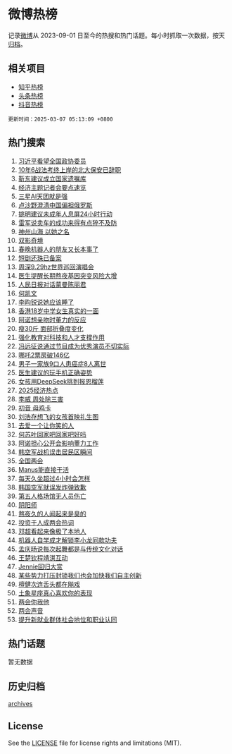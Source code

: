 # 微博热榜

记录[微博](https://www.weibo.com)从 2023-09-01 日至今的热搜和热门话题。每小时抓取一次数据，按天[归档](archives)。

## 相关项目

- [知乎热榜](https://github.com/hotarchive/zhihu)
- [头条热榜](https://github.com/hotarchive/toutiao)
- [抖音热榜](https://github.com/hotarchive/douyin)


`更新时间：2025-03-07 05:13:09 +0800`

## 热门搜索

1. [习近平看望全国政协委员](https://m.weibo.cn/search?containerid=100103type%3D1%26t%3D10%26q%3D%23%E4%B9%A0%E8%BF%91%E5%B9%B3%E7%9C%8B%E6%9C%9B%E5%85%A8%E5%9B%BD%E6%94%BF%E5%8D%8F%E5%A7%94%E5%91%98%23&stream_entry_id=51&isnewpage=1&extparam=seat%3D1%26q%3D%2523%25E4%25B9%25A0%25E8%25BF%2591%25E5%25B9%25B3%25E7%259C%258B%25E6%259C%259B%25E5%2585%25A8%25E5%259B%25BD%25E6%2594%25BF%25E5%258D%258F%25E5%25A7%2594%25E5%2591%2598%2523%26cate%3D10103%26pos%3D0%26filter_type%3Drealtimehot%26stream_entry_id%3D51%26c_type%3D51%26dgr%3D0%26display_time%3D1741295588%26pre_seqid%3D17412955883840328355141)
1. [10年6战法考终上岸的北大保安已辞职](https://m.weibo.cn/search?containerid=100103type%3D1%26t%3D10%26q%3D%2310%E5%B9%B46%E6%88%98%E6%B3%95%E8%80%83%E7%BB%88%E4%B8%8A%E5%B2%B8%E7%9A%84%E5%8C%97%E5%A4%A7%E4%BF%9D%E5%AE%89%E5%B7%B2%E8%BE%9E%E8%81%8C%23&stream_entry_id=31&isnewpage=1&extparam=seat%3D1%26q%3D%252310%25E5%25B9%25B46%25E6%2588%2598%25E6%25B3%2595%25E8%2580%2583%25E7%25BB%2588%25E4%25B8%258A%25E5%25B2%25B8%25E7%259A%2584%25E5%258C%2597%25E5%25A4%25A7%25E4%25BF%259D%25E5%25AE%2589%25E5%25B7%25B2%25E8%25BE%259E%25E8%2581%258C%2523%26dgr%3D0%26filter_type%3Drealtimehot%26c_type%3D31%26realpos%3D1%26band_rank%3D1%26cate%3D5001%26flag%3D0%26stream_entry_id%3D31%26lcate%3D5001%26pos%3D0%26display_time%3D1741295588%26pre_seqid%3D17412955883840328355141)
1. [靳东建议成立国家遗嘱库](https://m.weibo.cn/search?containerid=100103type%3D1%26t%3D10%26q%3D%23%E9%9D%B3%E4%B8%9C%E5%BB%BA%E8%AE%AE%E6%88%90%E7%AB%8B%E5%9B%BD%E5%AE%B6%E9%81%97%E5%98%B1%E5%BA%93%23&stream_entry_id=31&isnewpage=1&extparam=seat%3D1%26q%3D%2523%25E9%259D%25B3%25E4%25B8%259C%25E5%25BB%25BA%25E8%25AE%25AE%25E6%2588%2590%25E7%25AB%258B%25E5%259B%25BD%25E5%25AE%25B6%25E9%2581%2597%25E5%2598%25B1%25E5%25BA%2593%2523%26dgr%3D0%26filter_type%3Drealtimehot%26c_type%3D31%26realpos%3D2%26band_rank%3D2%26cate%3D5001%26flag%3D0%26stream_entry_id%3D31%26lcate%3D5001%26pos%3D1%26display_time%3D1741295588%26pre_seqid%3D17412955883840328355141)
1. [经济主题记者会要点速览](https://m.weibo.cn/search?containerid=100103type%3D1%26t%3D10%26q%3D%23%E7%BB%8F%E6%B5%8E%E4%B8%BB%E9%A2%98%E8%AE%B0%E8%80%85%E4%BC%9A%E8%A6%81%E7%82%B9%E9%80%9F%E8%A7%88%23&stream_entry_id=31&isnewpage=1&extparam=seat%3D1%26q%3D%2523%25E7%25BB%258F%25E6%25B5%258E%25E4%25B8%25BB%25E9%25A2%2598%25E8%25AE%25B0%25E8%2580%2585%25E4%25BC%259A%25E8%25A6%2581%25E7%2582%25B9%25E9%2580%259F%25E8%25A7%2588%2523%26dgr%3D0%26filter_type%3Drealtimehot%26c_type%3D31%26realpos%3D3%26band_rank%3D3%26cate%3D5001%26flag%3D0%26stream_entry_id%3D31%26lcate%3D5001%26pos%3D2%26display_time%3D1741295588%26pre_seqid%3D17412955883840328355141)
1. [三星AI天团就是强](https://m.weibo.cn/search?containerid=100103type%3D1%26t%3D10%26q%3D%23%E4%B8%89%E6%98%9FAI%E5%A4%A9%E5%9B%A2%E5%B0%B1%E6%98%AF%E5%BC%BA%23&stream_entry_id=31&isnewpage=1&extparam=seat%3D1%26q%3D%2523%25E4%25B8%2589%25E6%2598%259FAI%25E5%25A4%25A9%25E5%259B%25A2%25E5%25B0%25B1%25E6%2598%25AF%25E5%25BC%25BA%2523%26dgr%3D0%26filter_type%3Drealtimehot%26topic_ad%3D1%26c_type%3D31%26band_rank%3D4%26cate%3D5001%26adid%3D278500%26is_ad_pos%3D1%26stream_entry_id%3D31%26lcate%3D5001%26pos%3D3%26display_time%3D1741295588%26pre_seqid%3D17412955883840328355141)
1. [卢沙野澄清中国偏袒俄罗斯](https://m.weibo.cn/search?containerid=100103type%3D1%26t%3D10%26q%3D%23%E5%8D%A2%E6%B2%99%E9%87%8E%E6%BE%84%E6%B8%85%E4%B8%AD%E5%9B%BD%E5%81%8F%E8%A2%92%E4%BF%84%E7%BD%97%E6%96%AF%23&stream_entry_id=31&isnewpage=1&extparam=seat%3D1%26q%3D%2523%25E5%258D%25A2%25E6%25B2%2599%25E9%2587%258E%25E6%25BE%2584%25E6%25B8%2585%25E4%25B8%25AD%25E5%259B%25BD%25E5%2581%258F%25E8%25A2%2592%25E4%25BF%2584%25E7%25BD%2597%25E6%2596%25AF%2523%26dgr%3D0%26filter_type%3Drealtimehot%26c_type%3D31%26realpos%3D4%26band_rank%3D4%26cate%3D5001%26flag%3D0%26stream_entry_id%3D31%26lcate%3D5001%26pos%3D4%26display_time%3D1741295588%26pre_seqid%3D17412955883840328355141)
1. [姚明建议未成年人息屏24小时行动](https://m.weibo.cn/search?containerid=100103type%3D1%26t%3D10%26q%3D%23%E5%A7%9A%E6%98%8E%E5%BB%BA%E8%AE%AE%E6%9C%AA%E6%88%90%E5%B9%B4%E4%BA%BA%E6%81%AF%E5%B1%8F24%E5%B0%8F%E6%97%B6%E8%A1%8C%E5%8A%A8%23&stream_entry_id=31&isnewpage=1&extparam=seat%3D1%26q%3D%2523%25E5%25A7%259A%25E6%2598%258E%25E5%25BB%25BA%25E8%25AE%25AE%25E6%259C%25AA%25E6%2588%2590%25E5%25B9%25B4%25E4%25BA%25BA%25E6%2581%25AF%25E5%25B1%258F24%25E5%25B0%258F%25E6%2597%25B6%25E8%25A1%258C%25E5%258A%25A8%2523%26dgr%3D0%26filter_type%3Drealtimehot%26c_type%3D31%26realpos%3D5%26band_rank%3D5%26cate%3D5001%26flag%3D0%26stream_entry_id%3D31%26lcate%3D5001%26pos%3D5%26display_time%3D1741295588%26pre_seqid%3D17412955883840328355141)
1. [雷军说卖车的成功来得有点猝不及防](https://m.weibo.cn/search?containerid=100103type%3D1%26t%3D10%26q%3D%23%E9%9B%B7%E5%86%9B%E8%AF%B4%E5%8D%96%E8%BD%A6%E7%9A%84%E6%88%90%E5%8A%9F%E6%9D%A5%E5%BE%97%E6%9C%89%E7%82%B9%E7%8C%9D%E4%B8%8D%E5%8F%8A%E9%98%B2%23&stream_entry_id=31&isnewpage=1&extparam=seat%3D1%26q%3D%2523%25E9%259B%25B7%25E5%2586%259B%25E8%25AF%25B4%25E5%258D%2596%25E8%25BD%25A6%25E7%259A%2584%25E6%2588%2590%25E5%258A%259F%25E6%259D%25A5%25E5%25BE%2597%25E6%259C%2589%25E7%2582%25B9%25E7%258C%259D%25E4%25B8%258D%25E5%258F%258A%25E9%2598%25B2%2523%26dgr%3D0%26filter_type%3Drealtimehot%26c_type%3D31%26realpos%3D6%26band_rank%3D6%26cate%3D5001%26flag%3D0%26stream_entry_id%3D31%26lcate%3D5001%26pos%3D6%26display_time%3D1741295588%26pre_seqid%3D17412955883840328355141)
1. [神州山海 以她之名](https://m.weibo.cn/search?containerid=100103type%3D1%26t%3D10%26q%3D%23%E7%A5%9E%E5%B7%9E%E5%B1%B1%E6%B5%B7+%E4%BB%A5%E5%A5%B9%E4%B9%8B%E5%90%8D%23&stream_entry_id=31&isnewpage=1&extparam=seat%3D1%26q%3D%2523%25E7%25A5%259E%25E5%25B7%259E%25E5%25B1%25B1%25E6%25B5%25B7%2520%25E4%25BB%25A5%25E5%25A5%25B9%25E4%25B9%258B%25E5%2590%258D%2523%26dgr%3D0%26filter_type%3Drealtimehot%26topic_ad%3D1%26c_type%3D31%26band_rank%3D7%26cate%3D5001%26adid%3D278497%26is_ad_pos%3D1%26stream_entry_id%3D31%26lcate%3D5001%26pos%3D7%26display_time%3D1741295588%26pre_seqid%3D17412955883840328355141)
1. [双影奇境](https://m.weibo.cn/search?containerid=100103type%3D1%26t%3D10%26q%3D%E5%8F%8C%E5%BD%B1%E5%A5%87%E5%A2%83&stream_entry_id=31&isnewpage=1&extparam=seat%3D1%26q%3D%25E5%258F%258C%25E5%25BD%25B1%25E5%25A5%2587%25E5%25A2%2583%26dgr%3D0%26filter_type%3Drealtimehot%26c_type%3D31%26realpos%3D7%26band_rank%3D7%26cate%3D5001%26flag%3D0%26stream_entry_id%3D31%26lcate%3D5001%26pos%3D8%26display_time%3D1741295588%26pre_seqid%3D17412955883840328355141)
1. [春晚机器人的朋友又长本事了](https://m.weibo.cn/search?containerid=100103type%3D1%26t%3D10%26q%3D%23%E6%98%A5%E6%99%9A%E6%9C%BA%E5%99%A8%E4%BA%BA%E7%9A%84%E6%9C%8B%E5%8F%8B%E5%8F%88%E9%95%BF%E6%9C%AC%E4%BA%8B%E4%BA%86%23&stream_entry_id=31&isnewpage=1&extparam=seat%3D1%26q%3D%2523%25E6%2598%25A5%25E6%2599%259A%25E6%259C%25BA%25E5%2599%25A8%25E4%25BA%25BA%25E7%259A%2584%25E6%259C%258B%25E5%258F%258B%25E5%258F%2588%25E9%2595%25BF%25E6%259C%25AC%25E4%25BA%258B%25E4%25BA%2586%2523%26dgr%3D0%26filter_type%3Drealtimehot%26c_type%3D31%26realpos%3D8%26band_rank%3D8%26cate%3D5001%26flag%3D0%26stream_entry_id%3D31%26lcate%3D5001%26pos%3D9%26display_time%3D1741295588%26pre_seqid%3D17412955883840328355141)
1. [短剧还珠已备案](https://m.weibo.cn/search?containerid=100103type%3D1%26t%3D10%26q%3D%23%E7%9F%AD%E5%89%A7%E8%BF%98%E7%8F%A0%E5%B7%B2%E5%A4%87%E6%A1%88%23&stream_entry_id=31&isnewpage=1&extparam=seat%3D1%26q%3D%2523%25E7%259F%25AD%25E5%2589%25A7%25E8%25BF%2598%25E7%258F%25A0%25E5%25B7%25B2%25E5%25A4%2587%25E6%25A1%2588%2523%26dgr%3D0%26filter_type%3Drealtimehot%26c_type%3D31%26realpos%3D9%26band_rank%3D9%26cate%3D5001%26flag%3D0%26stream_entry_id%3D31%26lcate%3D5001%26pos%3D10%26display_time%3D1741295588%26pre_seqid%3D17412955883840328355141)
1. [周深9.29hz世界巡回演唱会](https://m.weibo.cn/search?containerid=100103type%3D1%26t%3D10%26q%3D%23%E5%91%A8%E6%B7%B19.29hz%E4%B8%96%E7%95%8C%E5%B7%A1%E5%9B%9E%E6%BC%94%E5%94%B1%E4%BC%9A%23&stream_entry_id=31&isnewpage=1&extparam=seat%3D1%26q%3D%2523%25E5%2591%25A8%25E6%25B7%25B19.29hz%25E4%25B8%2596%25E7%2595%258C%25E5%25B7%25A1%25E5%259B%259E%25E6%25BC%2594%25E5%2594%25B1%25E4%25BC%259A%2523%26dgr%3D0%26filter_type%3Drealtimehot%26c_type%3D31%26realpos%3D10%26band_rank%3D10%26cate%3D5001%26flag%3D16%26stream_entry_id%3D31%26lcate%3D5001%26pos%3D11%26display_time%3D1741295588%26pre_seqid%3D17412955883840328355141)
1. [医生提醒长期熬夜基因突变风险大增](https://m.weibo.cn/search?containerid=100103type%3D1%26t%3D10%26q%3D%23%E5%8C%BB%E7%94%9F%E6%8F%90%E9%86%92%E9%95%BF%E6%9C%9F%E7%86%AC%E5%A4%9C%E5%9F%BA%E5%9B%A0%E7%AA%81%E5%8F%98%E9%A3%8E%E9%99%A9%E5%A4%A7%E5%A2%9E%23&stream_entry_id=31&isnewpage=1&extparam=seat%3D1%26q%3D%2523%25E5%258C%25BB%25E7%2594%259F%25E6%258F%2590%25E9%2586%2592%25E9%2595%25BF%25E6%259C%259F%25E7%2586%25AC%25E5%25A4%259C%25E5%259F%25BA%25E5%259B%25A0%25E7%25AA%2581%25E5%258F%2598%25E9%25A3%258E%25E9%2599%25A9%25E5%25A4%25A7%25E5%25A2%259E%2523%26dgr%3D0%26filter_type%3Drealtimehot%26c_type%3D31%26realpos%3D11%26band_rank%3D11%26cate%3D5001%26flag%3D2%26stream_entry_id%3D31%26lcate%3D5001%26pos%3D12%26display_time%3D1741295588%26pre_seqid%3D17412955883840328355141)
1. [人民日报对话蒙曼陈丽君](https://m.weibo.cn/search?containerid=100103type%3D1%26t%3D10%26q%3D%23%E4%BA%BA%E6%B0%91%E6%97%A5%E6%8A%A5%E5%AF%B9%E8%AF%9D%E8%92%99%E6%9B%BC%E9%99%88%E4%B8%BD%E5%90%9B%23&stream_entry_id=31&isnewpage=1&extparam=seat%3D1%26q%3D%2523%25E4%25BA%25BA%25E6%25B0%2591%25E6%2597%25A5%25E6%258A%25A5%25E5%25AF%25B9%25E8%25AF%259D%25E8%2592%2599%25E6%259B%25BC%25E9%2599%2588%25E4%25B8%25BD%25E5%2590%259B%2523%26dgr%3D0%26filter_type%3Drealtimehot%26c_type%3D31%26realpos%3D12%26band_rank%3D12%26cate%3D5001%26flag%3D0%26stream_entry_id%3D31%26lcate%3D5001%26pos%3D13%26display_time%3D1741295588%26pre_seqid%3D17412955883840328355141)
1. [何凯文](https://m.weibo.cn/search?containerid=100103type%3D1%26t%3D10%26q%3D%E4%BD%95%E5%87%AF%E6%96%87&stream_entry_id=31&isnewpage=1&extparam=seat%3D1%26q%3D%25E4%25BD%2595%25E5%2587%25AF%25E6%2596%2587%26dgr%3D0%26filter_type%3Drealtimehot%26c_type%3D31%26realpos%3D13%26band_rank%3D13%26cate%3D5001%26flag%3D2%26stream_entry_id%3D31%26lcate%3D5001%26pos%3D14%26display_time%3D1741295588%26pre_seqid%3D17412955883840328355141)
1. [李昀锐说她应该睡了](https://m.weibo.cn/search?containerid=100103type%3D1%26t%3D10%26q%3D%23%E6%9D%8E%E6%98%80%E9%94%90%E8%AF%B4%E5%A5%B9%E5%BA%94%E8%AF%A5%E7%9D%A1%E4%BA%86%23&stream_entry_id=31&isnewpage=1&extparam=seat%3D1%26q%3D%2523%25E6%259D%258E%25E6%2598%2580%25E9%2594%2590%25E8%25AF%25B4%25E5%25A5%25B9%25E5%25BA%2594%25E8%25AF%25A5%25E7%259D%25A1%25E4%25BA%2586%2523%26dgr%3D0%26filter_type%3Drealtimehot%26c_type%3D31%26realpos%3D14%26band_rank%3D14%26cate%3D5001%26flag%3D2%26stream_entry_id%3D31%26lcate%3D5001%26pos%3D15%26display_time%3D1741295588%26pre_seqid%3D17412955883840328355141)
1. [香港18岁中学女生真实的一面](https://m.weibo.cn/search?containerid=100103type%3D1%26t%3D10%26q%3D%E9%A6%99%E6%B8%AF18%E5%B2%81%E4%B8%AD%E5%AD%A6%E5%A5%B3%E7%94%9F%E7%9C%9F%E5%AE%9E%E7%9A%84%E4%B8%80%E9%9D%A2&stream_entry_id=31&isnewpage=1&extparam=seat%3D1%26q%3D%25E9%25A6%2599%25E6%25B8%25AF18%25E5%25B2%2581%25E4%25B8%25AD%25E5%25AD%25A6%25E5%25A5%25B3%25E7%2594%259F%25E7%259C%259F%25E5%25AE%259E%25E7%259A%2584%25E4%25B8%2580%25E9%259D%25A2%26dgr%3D0%26filter_type%3Drealtimehot%26c_type%3D31%26realpos%3D15%26band_rank%3D15%26cate%3D5001%26flag%3D0%26stream_entry_id%3D31%26lcate%3D5001%26pos%3D16%26display_time%3D1741295588%26pre_seqid%3D17412955883840328355141)
1. [阿诺想亲吻时董力的反应](https://m.weibo.cn/search?containerid=100103type%3D1%26t%3D10%26q%3D%23%E9%98%BF%E8%AF%BA%E6%83%B3%E4%BA%B2%E5%90%BB%E6%97%B6%E8%91%A3%E5%8A%9B%E7%9A%84%E5%8F%8D%E5%BA%94%23&stream_entry_id=31&isnewpage=1&extparam=seat%3D1%26q%3D%2523%25E9%2598%25BF%25E8%25AF%25BA%25E6%2583%25B3%25E4%25BA%25B2%25E5%2590%25BB%25E6%2597%25B6%25E8%2591%25A3%25E5%258A%259B%25E7%259A%2584%25E5%258F%258D%25E5%25BA%2594%2523%26dgr%3D0%26filter_type%3Drealtimehot%26c_type%3D31%26realpos%3D16%26band_rank%3D16%26cate%3D5001%26flag%3D0%26stream_entry_id%3D31%26lcate%3D5001%26pos%3D17%26display_time%3D1741295588%26pre_seqid%3D17412955883840328355141)
1. [瘦30斤 面部折叠度变化](https://m.weibo.cn/search?containerid=100103type%3D1%26t%3D10%26q%3D%E7%98%A630%E6%96%A4+%E9%9D%A2%E9%83%A8%E6%8A%98%E5%8F%A0%E5%BA%A6%E5%8F%98%E5%8C%96&stream_entry_id=31&isnewpage=1&extparam=seat%3D1%26q%3D%25E7%2598%25A630%25E6%2596%25A4%2520%25E9%259D%25A2%25E9%2583%25A8%25E6%258A%2598%25E5%258F%25A0%25E5%25BA%25A6%25E5%258F%2598%25E5%258C%2596%26dgr%3D0%26filter_type%3Drealtimehot%26c_type%3D31%26realpos%3D17%26band_rank%3D17%26cate%3D5001%26flag%3D0%26stream_entry_id%3D31%26lcate%3D5001%26pos%3D18%26display_time%3D1741295588%26pre_seqid%3D17412955883840328355141)
1. [强化教育对科技和人才支撑作用](https://m.weibo.cn/search?containerid=100103type%3D1%26t%3D10%26q%3D%23%E5%BC%BA%E5%8C%96%E6%95%99%E8%82%B2%E5%AF%B9%E7%A7%91%E6%8A%80%E5%92%8C%E4%BA%BA%E6%89%8D%E6%94%AF%E6%92%91%E4%BD%9C%E7%94%A8%23&stream_entry_id=31&isnewpage=1&extparam=seat%3D1%26q%3D%2523%25E5%25BC%25BA%25E5%258C%2596%25E6%2595%2599%25E8%2582%25B2%25E5%25AF%25B9%25E7%25A7%2591%25E6%258A%2580%25E5%2592%258C%25E4%25BA%25BA%25E6%2589%258D%25E6%2594%25AF%25E6%2592%2591%25E4%25BD%259C%25E7%2594%25A8%2523%26dgr%3D0%26filter_type%3Drealtimehot%26c_type%3D31%26realpos%3D18%26band_rank%3D18%26cate%3D5001%26flag%3D0%26stream_entry_id%3D31%26lcate%3D5001%26pos%3D19%26display_time%3D1741295588%26pre_seqid%3D17412955883840328355141)
1. [冯远征说通过节目成为优秀演员不切实际](https://m.weibo.cn/search?containerid=100103type%3D1%26t%3D10%26q%3D%23%E5%86%AF%E8%BF%9C%E5%BE%81%E8%AF%B4%E9%80%9A%E8%BF%87%E8%8A%82%E7%9B%AE%E6%88%90%E4%B8%BA%E4%BC%98%E7%A7%80%E6%BC%94%E5%91%98%E4%B8%8D%E5%88%87%E5%AE%9E%E9%99%85%23&stream_entry_id=31&isnewpage=1&extparam=seat%3D1%26q%3D%2523%25E5%2586%25AF%25E8%25BF%259C%25E5%25BE%2581%25E8%25AF%25B4%25E9%2580%259A%25E8%25BF%2587%25E8%258A%2582%25E7%259B%25AE%25E6%2588%2590%25E4%25B8%25BA%25E4%25BC%2598%25E7%25A7%2580%25E6%25BC%2594%25E5%2591%2598%25E4%25B8%258D%25E5%2588%2587%25E5%25AE%259E%25E9%2599%2585%2523%26dgr%3D0%26filter_type%3Drealtimehot%26c_type%3D31%26realpos%3D19%26band_rank%3D19%26cate%3D5001%26flag%3D0%26stream_entry_id%3D31%26lcate%3D5001%26pos%3D20%26display_time%3D1741295588%26pre_seqid%3D17412955883840328355141)
1. [哪吒2票房破146亿](https://m.weibo.cn/search?containerid=100103type%3D1%26t%3D10%26q%3D%23%E5%93%AA%E5%90%922%E7%A5%A8%E6%88%BF%E7%A0%B4146%E4%BA%BF%23&stream_entry_id=31&isnewpage=1&extparam=seat%3D1%26q%3D%2523%25E5%2593%25AA%25E5%2590%25922%25E7%25A5%25A8%25E6%2588%25BF%25E7%25A0%25B4146%25E4%25BA%25BF%2523%26dgr%3D0%26filter_type%3Drealtimehot%26c_type%3D31%26realpos%3D20%26band_rank%3D20%26cate%3D5001%26flag%3D0%26stream_entry_id%3D31%26lcate%3D5001%26pos%3D21%26display_time%3D1741295588%26pre_seqid%3D17412955883840328355141)
1. [男子一家族9口人患癌症8人离世](https://m.weibo.cn/search?containerid=100103type%3D1%26t%3D10%26q%3D%23%E7%94%B7%E5%AD%90%E4%B8%80%E5%AE%B6%E6%97%8F9%E5%8F%A3%E4%BA%BA%E6%82%A3%E7%99%8C%E7%97%878%E4%BA%BA%E7%A6%BB%E4%B8%96%23&stream_entry_id=31&isnewpage=1&extparam=seat%3D1%26q%3D%2523%25E7%2594%25B7%25E5%25AD%2590%25E4%25B8%2580%25E5%25AE%25B6%25E6%2597%258F9%25E5%258F%25A3%25E4%25BA%25BA%25E6%2582%25A3%25E7%2599%258C%25E7%2597%25878%25E4%25BA%25BA%25E7%25A6%25BB%25E4%25B8%2596%2523%26dgr%3D0%26filter_type%3Drealtimehot%26c_type%3D31%26realpos%3D21%26band_rank%3D21%26cate%3D5001%26flag%3D0%26stream_entry_id%3D31%26lcate%3D5001%26pos%3D22%26display_time%3D1741295588%26pre_seqid%3D17412955883840328355141)
1. [医生建议的玩手机正确姿势](https://m.weibo.cn/search?containerid=100103type%3D1%26t%3D10%26q%3D%23%E5%8C%BB%E7%94%9F%E5%BB%BA%E8%AE%AE%E7%9A%84%E7%8E%A9%E6%89%8B%E6%9C%BA%E6%AD%A3%E7%A1%AE%E5%A7%BF%E5%8A%BF%23&stream_entry_id=31&isnewpage=1&extparam=seat%3D1%26q%3D%2523%25E5%258C%25BB%25E7%2594%259F%25E5%25BB%25BA%25E8%25AE%25AE%25E7%259A%2584%25E7%258E%25A9%25E6%2589%258B%25E6%259C%25BA%25E6%25AD%25A3%25E7%25A1%25AE%25E5%25A7%25BF%25E5%258A%25BF%2523%26dgr%3D0%26filter_type%3Drealtimehot%26c_type%3D31%26realpos%3D22%26band_rank%3D22%26cate%3D5001%26flag%3D0%26stream_entry_id%3D31%26lcate%3D5001%26pos%3D23%26display_time%3D1741295588%26pre_seqid%3D17412955883840328355141)
1. [女孩用DeepSeek挑到报恩榴莲](https://m.weibo.cn/search?containerid=100103type%3D1%26t%3D10%26q%3D%23%E5%A5%B3%E5%AD%A9%E7%94%A8DeepSeek%E6%8C%91%E5%88%B0%E6%8A%A5%E6%81%A9%E6%A6%B4%E8%8E%B2%23&stream_entry_id=31&isnewpage=1&extparam=seat%3D1%26q%3D%2523%25E5%25A5%25B3%25E5%25AD%25A9%25E7%2594%25A8DeepSeek%25E6%258C%2591%25E5%2588%25B0%25E6%258A%25A5%25E6%2581%25A9%25E6%25A6%25B4%25E8%258E%25B2%2523%26dgr%3D0%26filter_type%3Drealtimehot%26c_type%3D31%26realpos%3D23%26band_rank%3D23%26cate%3D5001%26flag%3D0%26stream_entry_id%3D31%26lcate%3D5001%26pos%3D24%26display_time%3D1741295588%26pre_seqid%3D17412955883840328355141)
1. [2025经济热点](https://m.weibo.cn/search?containerid=100103type%3D1%26t%3D10%26q%3D%232025%E7%BB%8F%E6%B5%8E%E7%83%AD%E7%82%B9%23&stream_entry_id=31&isnewpage=1&extparam=seat%3D1%26q%3D%25232025%25E7%25BB%258F%25E6%25B5%258E%25E7%2583%25AD%25E7%2582%25B9%2523%26dgr%3D0%26filter_type%3Drealtimehot%26c_type%3D31%26realpos%3D24%26band_rank%3D24%26cate%3D5001%26flag%3D0%26stream_entry_id%3D31%26lcate%3D5001%26pos%3D25%26display_time%3D1741295588%26pre_seqid%3D17412955883840328355141)
1. [李威 周处除三害](https://m.weibo.cn/search?containerid=100103type%3D1%26t%3D10%26q%3D%E6%9D%8E%E5%A8%81+%E5%91%A8%E5%A4%84%E9%99%A4%E4%B8%89%E5%AE%B3&stream_entry_id=31&isnewpage=1&extparam=seat%3D1%26q%3D%25E6%259D%258E%25E5%25A8%2581%2520%25E5%2591%25A8%25E5%25A4%2584%25E9%2599%25A4%25E4%25B8%2589%25E5%25AE%25B3%26dgr%3D0%26filter_type%3Drealtimehot%26c_type%3D31%26realpos%3D25%26band_rank%3D25%26cate%3D5001%26flag%3D0%26stream_entry_id%3D31%26lcate%3D5001%26pos%3D26%26display_time%3D1741295588%26pre_seqid%3D17412955883840328355141)
1. [初音 母鸡卡](https://m.weibo.cn/search?containerid=100103type%3D1%26t%3D10%26q%3D%E5%88%9D%E9%9F%B3+%E6%AF%8D%E9%B8%A1%E5%8D%A1&stream_entry_id=31&isnewpage=1&extparam=seat%3D1%26q%3D%25E5%2588%259D%25E9%259F%25B3%2520%25E6%25AF%258D%25E9%25B8%25A1%25E5%258D%25A1%26dgr%3D0%26filter_type%3Drealtimehot%26c_type%3D31%26realpos%3D26%26band_rank%3D26%26cate%3D5001%26flag%3D0%26stream_entry_id%3D31%26lcate%3D5001%26pos%3D27%26display_time%3D1741295588%26pre_seqid%3D17412955883840328355141)
1. [刘浩存想飞的女孩首映礼生图](https://m.weibo.cn/search?containerid=100103type%3D1%26t%3D10%26q%3D%23%E5%88%98%E6%B5%A9%E5%AD%98%E6%83%B3%E9%A3%9E%E7%9A%84%E5%A5%B3%E5%AD%A9%E9%A6%96%E6%98%A0%E7%A4%BC%E7%94%9F%E5%9B%BE%23&stream_entry_id=31&isnewpage=1&extparam=seat%3D1%26q%3D%2523%25E5%2588%2598%25E6%25B5%25A9%25E5%25AD%2598%25E6%2583%25B3%25E9%25A3%259E%25E7%259A%2584%25E5%25A5%25B3%25E5%25AD%25A9%25E9%25A6%2596%25E6%2598%25A0%25E7%25A4%25BC%25E7%2594%259F%25E5%259B%25BE%2523%26dgr%3D0%26filter_type%3Drealtimehot%26c_type%3D31%26realpos%3D27%26band_rank%3D27%26cate%3D5001%26flag%3D0%26stream_entry_id%3D31%26lcate%3D5001%26pos%3D28%26display_time%3D1741295588%26pre_seqid%3D17412955883840328355141)
1. [去爱一个让你笑的人](https://m.weibo.cn/search?containerid=100103type%3D1%26t%3D10%26q%3D%23%E5%8E%BB%E7%88%B1%E4%B8%80%E4%B8%AA%E8%AE%A9%E4%BD%A0%E7%AC%91%E7%9A%84%E4%BA%BA%23&stream_entry_id=31&isnewpage=1&extparam=seat%3D1%26q%3D%2523%25E5%258E%25BB%25E7%2588%25B1%25E4%25B8%2580%25E4%25B8%25AA%25E8%25AE%25A9%25E4%25BD%25A0%25E7%25AC%2591%25E7%259A%2584%25E4%25BA%25BA%2523%26dgr%3D0%26filter_type%3Drealtimehot%26c_type%3D31%26realpos%3D28%26band_rank%3D28%26cate%3D5001%26flag%3D0%26stream_entry_id%3D31%26lcate%3D5001%26pos%3D29%26display_time%3D1741295588%26pre_seqid%3D17412955883840328355141)
1. [何苏叶回家吧回家吧好吗](https://m.weibo.cn/search?containerid=100103type%3D1%26t%3D10%26q%3D%E4%BD%95%E8%8B%8F%E5%8F%B6%E5%9B%9E%E5%AE%B6%E5%90%A7%E5%9B%9E%E5%AE%B6%E5%90%A7%E5%A5%BD%E5%90%97&stream_entry_id=31&isnewpage=1&extparam=seat%3D1%26q%3D%25E4%25BD%2595%25E8%258B%258F%25E5%258F%25B6%25E5%259B%259E%25E5%25AE%25B6%25E5%2590%25A7%25E5%259B%259E%25E5%25AE%25B6%25E5%2590%25A7%25E5%25A5%25BD%25E5%2590%2597%26dgr%3D0%26filter_type%3Drealtimehot%26c_type%3D31%26realpos%3D29%26band_rank%3D29%26cate%3D5001%26flag%3D0%26stream_entry_id%3D31%26lcate%3D5001%26pos%3D30%26display_time%3D1741295588%26pre_seqid%3D17412955883840328355141)
1. [阿诺担心公开会影响董力工作](https://m.weibo.cn/search?containerid=100103type%3D1%26t%3D10%26q%3D%23%E9%98%BF%E8%AF%BA%E6%8B%85%E5%BF%83%E5%85%AC%E5%BC%80%E4%BC%9A%E5%BD%B1%E5%93%8D%E8%91%A3%E5%8A%9B%E5%B7%A5%E4%BD%9C%23&stream_entry_id=31&isnewpage=1&extparam=seat%3D1%26q%3D%2523%25E9%2598%25BF%25E8%25AF%25BA%25E6%258B%2585%25E5%25BF%2583%25E5%2585%25AC%25E5%25BC%2580%25E4%25BC%259A%25E5%25BD%25B1%25E5%2593%258D%25E8%2591%25A3%25E5%258A%259B%25E5%25B7%25A5%25E4%25BD%259C%2523%26dgr%3D0%26filter_type%3Drealtimehot%26c_type%3D31%26realpos%3D30%26band_rank%3D30%26cate%3D5001%26flag%3D0%26stream_entry_id%3D31%26lcate%3D5001%26pos%3D31%26display_time%3D1741295588%26pre_seqid%3D17412955883840328355141)
1. [韩空军战机误击居民区瞬间](https://m.weibo.cn/search?containerid=100103type%3D1%26t%3D10%26q%3D%23%E9%9F%A9%E7%A9%BA%E5%86%9B%E6%88%98%E6%9C%BA%E8%AF%AF%E5%87%BB%E5%B1%85%E6%B0%91%E5%8C%BA%E7%9E%AC%E9%97%B4%23&stream_entry_id=31&isnewpage=1&extparam=seat%3D1%26q%3D%2523%25E9%259F%25A9%25E7%25A9%25BA%25E5%2586%259B%25E6%2588%2598%25E6%259C%25BA%25E8%25AF%25AF%25E5%2587%25BB%25E5%25B1%2585%25E6%25B0%2591%25E5%258C%25BA%25E7%259E%25AC%25E9%2597%25B4%2523%26dgr%3D0%26filter_type%3Drealtimehot%26c_type%3D31%26realpos%3D31%26band_rank%3D31%26cate%3D5001%26flag%3D1%26stream_entry_id%3D31%26lcate%3D5001%26pos%3D32%26display_time%3D1741295588%26pre_seqid%3D17412955883840328355141)
1. [全国两会](https://m.weibo.cn/search?containerid=100103type%3D1%26t%3D10%26q%3D%23%E5%85%A8%E5%9B%BD%E4%B8%A4%E4%BC%9A%23&stream_entry_id=31&isnewpage=1&extparam=seat%3D1%26q%3D%2523%25E5%2585%25A8%25E5%259B%25BD%25E4%25B8%25A4%25E4%25BC%259A%2523%26dgr%3D0%26filter_type%3Drealtimehot%26c_type%3D31%26realpos%3D32%26band_rank%3D32%26cate%3D5001%26flag%3D0%26stream_entry_id%3D31%26lcate%3D5001%26pos%3D33%26display_time%3D1741295588%26pre_seqid%3D17412955883840328355141)
1. [Manus能直接干活](https://m.weibo.cn/search?containerid=100103type%3D1%26t%3D10%26q%3D%23Manus%E8%83%BD%E7%9B%B4%E6%8E%A5%E5%B9%B2%E6%B4%BB%23&stream_entry_id=31&isnewpage=1&extparam=seat%3D1%26q%3D%2523Manus%25E8%2583%25BD%25E7%259B%25B4%25E6%258E%25A5%25E5%25B9%25B2%25E6%25B4%25BB%2523%26dgr%3D0%26filter_type%3Drealtimehot%26c_type%3D31%26realpos%3D33%26band_rank%3D33%26cate%3D5001%26flag%3D0%26stream_entry_id%3D31%26lcate%3D5001%26pos%3D34%26display_time%3D1741295588%26pre_seqid%3D17412955883840328355141)
1. [每天久坐超过4小时会怎样](https://m.weibo.cn/search?containerid=100103type%3D1%26t%3D10%26q%3D%23%E6%AF%8F%E5%A4%A9%E4%B9%85%E5%9D%90%E8%B6%85%E8%BF%874%E5%B0%8F%E6%97%B6%E4%BC%9A%E6%80%8E%E6%A0%B7%23&stream_entry_id=31&isnewpage=1&extparam=seat%3D1%26q%3D%2523%25E6%25AF%258F%25E5%25A4%25A9%25E4%25B9%2585%25E5%259D%2590%25E8%25B6%2585%25E8%25BF%25874%25E5%25B0%258F%25E6%2597%25B6%25E4%25BC%259A%25E6%2580%258E%25E6%25A0%25B7%2523%26dgr%3D0%26filter_type%3Drealtimehot%26c_type%3D31%26realpos%3D34%26band_rank%3D34%26cate%3D5001%26flag%3D0%26stream_entry_id%3D31%26lcate%3D5001%26pos%3D35%26display_time%3D1741295588%26pre_seqid%3D17412955883840328355141)
1. [韩国空军就误发炸弹致歉](https://m.weibo.cn/search?containerid=100103type%3D1%26t%3D10%26q%3D%23%E9%9F%A9%E5%9B%BD%E7%A9%BA%E5%86%9B%E5%B0%B1%E8%AF%AF%E5%8F%91%E7%82%B8%E5%BC%B9%E8%87%B4%E6%AD%89%23&stream_entry_id=31&isnewpage=1&extparam=seat%3D1%26q%3D%2523%25E9%259F%25A9%25E5%259B%25BD%25E7%25A9%25BA%25E5%2586%259B%25E5%25B0%25B1%25E8%25AF%25AF%25E5%258F%2591%25E7%2582%25B8%25E5%25BC%25B9%25E8%2587%25B4%25E6%25AD%2589%2523%26dgr%3D0%26filter_type%3Drealtimehot%26c_type%3D31%26realpos%3D35%26band_rank%3D35%26cate%3D5001%26flag%3D0%26stream_entry_id%3D31%26lcate%3D5001%26pos%3D36%26display_time%3D1741295588%26pre_seqid%3D17412955883840328355141)
1. [第五人格场馆无人员伤亡](https://m.weibo.cn/search?containerid=100103type%3D1%26t%3D10%26q%3D%23%E7%AC%AC%E4%BA%94%E4%BA%BA%E6%A0%BC%E5%9C%BA%E9%A6%86%E6%97%A0%E4%BA%BA%E5%91%98%E4%BC%A4%E4%BA%A1%23&stream_entry_id=31&isnewpage=1&extparam=seat%3D1%26q%3D%2523%25E7%25AC%25AC%25E4%25BA%2594%25E4%25BA%25BA%25E6%25A0%25BC%25E5%259C%25BA%25E9%25A6%2586%25E6%2597%25A0%25E4%25BA%25BA%25E5%2591%2598%25E4%25BC%25A4%25E4%25BA%25A1%2523%26dgr%3D0%26filter_type%3Drealtimehot%26c_type%3D31%26realpos%3D36%26band_rank%3D36%26cate%3D5001%26flag%3D0%26stream_entry_id%3D31%26lcate%3D5001%26pos%3D37%26display_time%3D1741295588%26pre_seqid%3D17412955883840328355141)
1. [阴阳师](https://m.weibo.cn/search?containerid=100103type%3D1%26t%3D10%26q%3D%E9%98%B4%E9%98%B3%E5%B8%88&stream_entry_id=31&isnewpage=1&extparam=seat%3D1%26q%3D%25E9%2598%25B4%25E9%2598%25B3%25E5%25B8%2588%26dgr%3D0%26filter_type%3Drealtimehot%26c_type%3D31%26realpos%3D37%26band_rank%3D37%26cate%3D5001%26flag%3D0%26stream_entry_id%3D31%26lcate%3D5001%26pos%3D38%26display_time%3D1741295588%26pre_seqid%3D17412955883840328355141)
1. [熬夜久的人闻起来是臭的](https://m.weibo.cn/search?containerid=100103type%3D1%26t%3D10%26q%3D%E7%86%AC%E5%A4%9C%E4%B9%85%E7%9A%84%E4%BA%BA%E9%97%BB%E8%B5%B7%E6%9D%A5%E6%98%AF%E8%87%AD%E7%9A%84&stream_entry_id=31&isnewpage=1&extparam=seat%3D1%26q%3D%25E7%2586%25AC%25E5%25A4%259C%25E4%25B9%2585%25E7%259A%2584%25E4%25BA%25BA%25E9%2597%25BB%25E8%25B5%25B7%25E6%259D%25A5%25E6%2598%25AF%25E8%2587%25AD%25E7%259A%2584%26dgr%3D0%26filter_type%3Drealtimehot%26c_type%3D31%26realpos%3D38%26band_rank%3D38%26cate%3D5001%26flag%3D0%26stream_entry_id%3D31%26lcate%3D5001%26pos%3D39%26display_time%3D1741295588%26pre_seqid%3D17412955883840328355141)
1. [投资于人成两会热词](https://m.weibo.cn/search?containerid=100103type%3D1%26t%3D10%26q%3D%23%E6%8A%95%E8%B5%84%E4%BA%8E%E4%BA%BA%E6%88%90%E4%B8%A4%E4%BC%9A%E7%83%AD%E8%AF%8D%23&stream_entry_id=31&isnewpage=1&extparam=seat%3D1%26q%3D%2523%25E6%258A%2595%25E8%25B5%2584%25E4%25BA%258E%25E4%25BA%25BA%25E6%2588%2590%25E4%25B8%25A4%25E4%25BC%259A%25E7%2583%25AD%25E8%25AF%258D%2523%26dgr%3D0%26filter_type%3Drealtimehot%26c_type%3D31%26realpos%3D39%26band_rank%3D39%26cate%3D5001%26flag%3D0%26stream_entry_id%3D31%26lcate%3D5001%26pos%3D40%26display_time%3D1741295588%26pre_seqid%3D17412955883840328355141)
1. [邓超看起来像极了本地人](https://m.weibo.cn/search?containerid=100103type%3D1%26t%3D10%26q%3D%23%E9%82%93%E8%B6%85%E7%9C%8B%E8%B5%B7%E6%9D%A5%E5%83%8F%E6%9E%81%E4%BA%86%E6%9C%AC%E5%9C%B0%E4%BA%BA%23&stream_entry_id=31&isnewpage=1&extparam=seat%3D1%26q%3D%2523%25E9%2582%2593%25E8%25B6%2585%25E7%259C%258B%25E8%25B5%25B7%25E6%259D%25A5%25E5%2583%258F%25E6%259E%2581%25E4%25BA%2586%25E6%259C%25AC%25E5%259C%25B0%25E4%25BA%25BA%2523%26dgr%3D0%26filter_type%3Drealtimehot%26c_type%3D31%26realpos%3D40%26band_rank%3D40%26cate%3D5001%26flag%3D0%26stream_entry_id%3D31%26lcate%3D5001%26pos%3D41%26display_time%3D1741295588%26pre_seqid%3D17412955883840328355141)
1. [机器人自学成才解锁李小龙同款功夫](https://m.weibo.cn/search?containerid=100103type%3D1%26t%3D10%26q%3D%23%E6%9C%BA%E5%99%A8%E4%BA%BA%E8%87%AA%E5%AD%A6%E6%88%90%E6%89%8D%E8%A7%A3%E9%94%81%E6%9D%8E%E5%B0%8F%E9%BE%99%E5%90%8C%E6%AC%BE%E5%8A%9F%E5%A4%AB%23&stream_entry_id=31&isnewpage=1&extparam=seat%3D1%26q%3D%2523%25E6%259C%25BA%25E5%2599%25A8%25E4%25BA%25BA%25E8%2587%25AA%25E5%25AD%25A6%25E6%2588%2590%25E6%2589%258D%25E8%25A7%25A3%25E9%2594%2581%25E6%259D%258E%25E5%25B0%258F%25E9%25BE%2599%25E5%2590%258C%25E6%25AC%25BE%25E5%258A%259F%25E5%25A4%25AB%2523%26dgr%3D0%26filter_type%3Drealtimehot%26c_type%3D31%26realpos%3D41%26band_rank%3D41%26cate%3D5001%26flag%3D0%26stream_entry_id%3D31%26lcate%3D5001%26pos%3D42%26display_time%3D1741295588%26pre_seqid%3D17412955883840328355141)
1. [孟庆旸说每次起舞都是与传统文化对话](https://m.weibo.cn/search?containerid=100103type%3D1%26t%3D10%26q%3D%23%E5%AD%9F%E5%BA%86%E6%97%B8%E8%AF%B4%E6%AF%8F%E6%AC%A1%E8%B5%B7%E8%88%9E%E9%83%BD%E6%98%AF%E4%B8%8E%E4%BC%A0%E7%BB%9F%E6%96%87%E5%8C%96%E5%AF%B9%E8%AF%9D%23&stream_entry_id=31&isnewpage=1&extparam=seat%3D1%26q%3D%2523%25E5%25AD%259F%25E5%25BA%2586%25E6%2597%25B8%25E8%25AF%25B4%25E6%25AF%258F%25E6%25AC%25A1%25E8%25B5%25B7%25E8%2588%259E%25E9%2583%25BD%25E6%2598%25AF%25E4%25B8%258E%25E4%25BC%25A0%25E7%25BB%259F%25E6%2596%2587%25E5%258C%2596%25E5%25AF%25B9%25E8%25AF%259D%2523%26dgr%3D0%26filter_type%3Drealtimehot%26c_type%3D31%26realpos%3D42%26band_rank%3D42%26cate%3D5001%26flag%3D1%26stream_entry_id%3D31%26lcate%3D5001%26pos%3D43%26display_time%3D1741295588%26pre_seqid%3D17412955883840328355141)
1. [王楚钦程靖淇互动](https://m.weibo.cn/search?containerid=100103type%3D1%26t%3D10%26q%3D%23%E7%8E%8B%E6%A5%9A%E9%92%A6%E7%A8%8B%E9%9D%96%E6%B7%87%E4%BA%92%E5%8A%A8%23&stream_entry_id=31&isnewpage=1&extparam=seat%3D1%26q%3D%2523%25E7%258E%258B%25E6%25A5%259A%25E9%2592%25A6%25E7%25A8%258B%25E9%259D%2596%25E6%25B7%2587%25E4%25BA%2592%25E5%258A%25A8%2523%26dgr%3D0%26filter_type%3Drealtimehot%26c_type%3D31%26realpos%3D43%26band_rank%3D43%26cate%3D5001%26flag%3D0%26stream_entry_id%3D31%26lcate%3D5001%26pos%3D44%26display_time%3D1741295588%26pre_seqid%3D17412955883840328355141)
1. [Jennie回归大赏](https://m.weibo.cn/search?containerid=100103type%3D1%26t%3D10%26q%3DJennie%E5%9B%9E%E5%BD%92%E5%A4%A7%E8%B5%8F&stream_entry_id=31&isnewpage=1&extparam=seat%3D1%26q%3DJennie%25E5%259B%259E%25E5%25BD%2592%25E5%25A4%25A7%25E8%25B5%258F%26dgr%3D0%26filter_type%3Drealtimehot%26c_type%3D31%26realpos%3D44%26band_rank%3D44%26cate%3D5001%26flag%3D0%26stream_entry_id%3D31%26lcate%3D5001%26pos%3D45%26display_time%3D1741295588%26pre_seqid%3D17412955883840328355141)
1. [某些势力打压封锁我们也会加快我们自主创新](https://m.weibo.cn/search?containerid=100103type%3D1%26t%3D10%26q%3D%23%E6%9F%90%E4%BA%9B%E5%8A%BF%E5%8A%9B%E6%89%93%E5%8E%8B%E5%B0%81%E9%94%81%E6%88%91%E4%BB%AC%E4%B9%9F%E4%BC%9A%E5%8A%A0%E5%BF%AB%E6%88%91%E4%BB%AC%E8%87%AA%E4%B8%BB%E5%88%9B%E6%96%B0%23&stream_entry_id=31&isnewpage=1&extparam=seat%3D1%26q%3D%2523%25E6%259F%2590%25E4%25BA%259B%25E5%258A%25BF%25E5%258A%259B%25E6%2589%2593%25E5%258E%258B%25E5%25B0%2581%25E9%2594%2581%25E6%2588%2591%25E4%25BB%25AC%25E4%25B9%259F%25E4%25BC%259A%25E5%258A%25A0%25E5%25BF%25AB%25E6%2588%2591%25E4%25BB%25AC%25E8%2587%25AA%25E4%25B8%25BB%25E5%2588%259B%25E6%2596%25B0%2523%26dgr%3D0%26filter_type%3Drealtimehot%26c_type%3D31%26realpos%3D45%26band_rank%3D45%26cate%3D5001%26flag%3D0%26stream_entry_id%3D31%26lcate%3D5001%26pos%3D46%26display_time%3D1741295588%26pre_seqid%3D17412955883840328355141)
1. [檀健次连舌头都在飚戏](https://m.weibo.cn/search?containerid=100103type%3D1%26t%3D10%26q%3D%E6%AA%80%E5%81%A5%E6%AC%A1%E8%BF%9E%E8%88%8C%E5%A4%B4%E9%83%BD%E5%9C%A8%E9%A3%9A%E6%88%8F&stream_entry_id=31&isnewpage=1&extparam=seat%3D1%26q%3D%25E6%25AA%2580%25E5%2581%25A5%25E6%25AC%25A1%25E8%25BF%259E%25E8%2588%258C%25E5%25A4%25B4%25E9%2583%25BD%25E5%259C%25A8%25E9%25A3%259A%25E6%2588%258F%26dgr%3D0%26filter_type%3Drealtimehot%26c_type%3D31%26realpos%3D46%26band_rank%3D46%26cate%3D5001%26flag%3D0%26stream_entry_id%3D31%26lcate%3D5001%26pos%3D47%26display_time%3D1741295588%26pre_seqid%3D17412955883840328355141)
1. [土象星座真心喜欢你的表现](https://m.weibo.cn/search?containerid=100103type%3D1%26t%3D10%26q%3D%23%E5%9C%9F%E8%B1%A1%E6%98%9F%E5%BA%A7%E7%9C%9F%E5%BF%83%E5%96%9C%E6%AC%A2%E4%BD%A0%E7%9A%84%E8%A1%A8%E7%8E%B0%23&stream_entry_id=31&isnewpage=1&extparam=seat%3D1%26q%3D%2523%25E5%259C%259F%25E8%25B1%25A1%25E6%2598%259F%25E5%25BA%25A7%25E7%259C%259F%25E5%25BF%2583%25E5%2596%259C%25E6%25AC%25A2%25E4%25BD%25A0%25E7%259A%2584%25E8%25A1%25A8%25E7%258E%25B0%2523%26dgr%3D0%26filter_type%3Drealtimehot%26c_type%3D31%26realpos%3D47%26band_rank%3D47%26cate%3D5001%26flag%3D0%26stream_entry_id%3D31%26lcate%3D5001%26pos%3D48%26display_time%3D1741295588%26pre_seqid%3D17412955883840328355141)
1. [两会你我他](https://m.weibo.cn/search?containerid=100103type%3D1%26t%3D10%26q%3D%23%E4%B8%A4%E4%BC%9A%E4%BD%A0%E6%88%91%E4%BB%96%23&stream_entry_id=31&isnewpage=1&extparam=seat%3D1%26q%3D%2523%25E4%25B8%25A4%25E4%25BC%259A%25E4%25BD%25A0%25E6%2588%2591%25E4%25BB%2596%2523%26dgr%3D0%26filter_type%3Drealtimehot%26c_type%3D31%26realpos%3D48%26band_rank%3D48%26cate%3D5001%26flag%3D0%26stream_entry_id%3D31%26lcate%3D5001%26pos%3D49%26display_time%3D1741295588%26pre_seqid%3D17412955883840328355141)
1. [两会声音](https://m.weibo.cn/search?containerid=100103type%3D1%26t%3D10%26q%3D%23%E4%B8%A4%E4%BC%9A%E5%A3%B0%E9%9F%B3%23&stream_entry_id=31&isnewpage=1&extparam=seat%3D1%26q%3D%2523%25E4%25B8%25A4%25E4%25BC%259A%25E5%25A3%25B0%25E9%259F%25B3%2523%26dgr%3D0%26filter_type%3Drealtimehot%26c_type%3D31%26realpos%3D49%26band_rank%3D49%26cate%3D5001%26flag%3D0%26stream_entry_id%3D31%26lcate%3D5001%26pos%3D50%26display_time%3D1741295588%26pre_seqid%3D17412955883840328355141)
1. [提升新就业群体社会地位和职业认同](https://m.weibo.cn/search?containerid=100103type%3D1%26t%3D10%26q%3D%23%E6%8F%90%E5%8D%87%E6%96%B0%E5%B0%B1%E4%B8%9A%E7%BE%A4%E4%BD%93%E7%A4%BE%E4%BC%9A%E5%9C%B0%E4%BD%8D%E5%92%8C%E8%81%8C%E4%B8%9A%E8%AE%A4%E5%90%8C%23&stream_entry_id=31&isnewpage=1&extparam=seat%3D1%26q%3D%2523%25E6%258F%2590%25E5%258D%2587%25E6%2596%25B0%25E5%25B0%25B1%25E4%25B8%259A%25E7%25BE%25A4%25E4%25BD%2593%25E7%25A4%25BE%25E4%25BC%259A%25E5%259C%25B0%25E4%25BD%258D%25E5%2592%258C%25E8%2581%258C%25E4%25B8%259A%25E8%25AE%25A4%25E5%2590%258C%2523%26dgr%3D0%26filter_type%3Drealtimehot%26c_type%3D31%26realpos%3D50%26band_rank%3D50%26cate%3D5001%26flag%3D0%26stream_entry_id%3D31%26lcate%3D5001%26pos%3D51%26display_time%3D1741295588%26pre_seqid%3D17412955883840328355141)

## 热门话题

暂无数据

## 历史归档

[archives](archives)

## License

See the [LICENSE](LICENSE) file for license rights and limitations (MIT).
